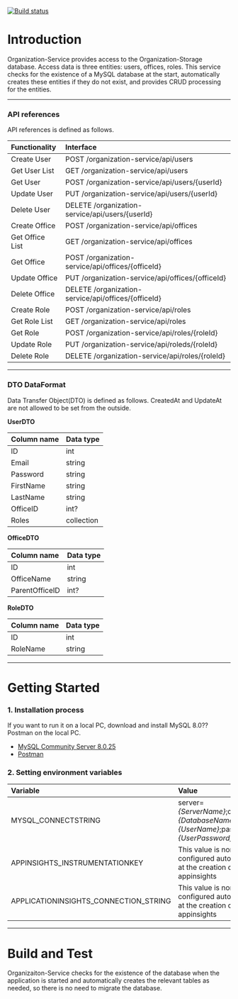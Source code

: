 [![Build status](https://dev.azure.com/NEE-devops/Timeline/_apis/build/status/Build%20Organization-Service)](https://dev.azure.com/NEE-devops/Timeline/_build/latest?definitionId=13)
# Introduction 
Organization-Service provides access to the Organization-Storage database. Access data is three entities: users, offices, roles.
This service checks for the existence of a MySQL database at the start, automatically creates these entities if they do not exist, and provides CRUD processing for the entities.

***
### API references
API references is defined as follows.


|Functionality|Interface|
|:--|:--|
|Create User|POST /organization-service/api/users|
|Get User List|GET /organization-service/api/users|
|Get User|POST /organization-service/api/users/{userId}|
|Update User|PUT /organization-service/api/users/{userId}|
|Delete User|DELETE /organization-service/api/users/{userId}|
|Create Office|POST /organization-service/api/offices|
|Get Office List|GET /organization-service/api/offices|
|Get Office|POST /organization-service/api/offices/{officeId}|
|Update Office|PUT /organization-service/api/offices/{officeId}|
|Delete Office|DELETE /organization-service/api/offices/{officeId}|
|Create Role|POST /organization-service/api/roles|
|Get Role List|GET /organization-service/api/roles|
|Get Role|POST /organization-service/api/roles/{roleId}|
|Update Role|PUT /organization-service/api/roleds/{roleId}|
|Delete Role|DELETE /organization-service/api/roles/{roleId}|

***
### DTO DataFormat
Data Transfer Object(DTO) is defined as follows. CreatedAt and UpdateAt are not allowed to be set from the outside.

**UserDTO**

|Column name|Data type|
|:--|:--|
|ID|int|
|Email|string|
|Password|string|
|FirstName|string|
|LastName|string|
|OfficeID|int?|
|Roles|collection|

**OfficeDTO**

|Column name|Data type|
|:--|:--|
|ID|int|
|OfficeName|string|
|ParentOfficeID|int?|

**RoleDTO**

|Column name|Data type|
|:--|:--|
|ID|int|
|RoleName|string|

***

# Getting Started

### 1. Installation process
If you want to run it on a local PC, download and install MySQL 8.0??Postman on the local PC.

- [MySQL Community Server 8.0.25](https://dev.mysql.com/downloads/mysql/)
- [Postman](https://www.postman.com/downloads/)


### 2. Setting environment variables

|Variable|Value|
|:--|:--|
|MYSQL_CONNECTSTRING|server=*{ServerName}*;database=*{DatabaseName}*;user=*{UserName}*;password=*{UserPassword}*|
|APPINSIGHTS_INSTRUMENTATIONKEY|This value is normally configured automatically at the creation of the appinsights|
|APPLICATIONINSIGHTS_CONNECTION_STRING|This value is normally configured automatically at the creation of the appinsights|

***

# Build and Test
Organizaiton-Service checks for the existence of the database when the application is started and automatically creates the relevant tables as needed, so there is no need to migrate the database.